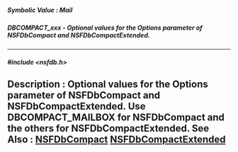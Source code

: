 ##### Symbolic Value : Mail
##### DBCOMPACT_xxx - Optional values for the Options parameter of NSFDbCompact and NSFDbCompactExtended.
---
##### #include <nsfdb.h>
**Description :**
Optional values for the Options parameter of NSFDbCompact and 
NSFDbCompactExtended. Use DBCOMPACT_MAILBOX for NSFDbCompact and the others for 
NSFDbCompactExtended.
**See Also :**
[NSFDbCompact](D:/md_files/NSFDbCompact.md)
[NSFDbCompactExtended](D:/md_files/NSFDbCompactExtended.md)
---
